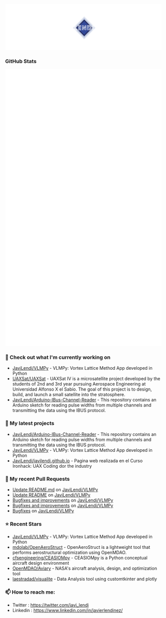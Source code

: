 <p align="center"><img src="https://github.com/JaviLendi/JaviLendi/blob/8b092c87149dd909d30b5835611e526b4a3b976d/logo.png" /></p>

### GitHub Stats

[//]: # "[![CodeTime Badge](https://img.shields.io/endpoint?style=for-the-badge&color=222&url=https%3A%2F%2Fapi.codetime.dev%2Fshield%3Fid%3D25485%26project%3D%26in=0)](https://codetime.dev)"

<p align="left"><img src="https://raw.githubusercontent.com/JaviLendi/JaviLendi/main/github-metrics.svg" /></p>

### 👷 Check out what I'm currently working on

- [JaviLendi/VLMPy](https://github.com/JaviLendi/VLMPy) - VLMPy: Vortex Lattice Method App developed in Python
- [UAXSat/UAXSat](https://github.com/UAXSat/UAXSat) - UAXSat IV is a microsatellite project developed by the students of 2nd and 3rd year pursuing Aerospace Engineering at Universidad Alfonso X el Sabio. The goal of this project is to design, build, and launch a small satellite into the stratosphere.
- [JaviLendi/Arduino-IBus-Channel-Reader](https://github.com/JaviLendi/Arduino-IBus-Channel-Reader) - This repository contains an Arduino sketch for reading pulse widths from multiple channels and transmitting the data using the IBUS protocol. 
### 🌱 My latest projects

- [JaviLendi/Arduino-IBus-Channel-Reader](https://github.com/JaviLendi/Arduino-IBus-Channel-Reader) - This repository contains an Arduino sketch for reading pulse widths from multiple channels and transmitting the data using the IBUS protocol. 
- [JaviLendi/VLMPy](https://github.com/JaviLendi/VLMPy) - VLMPy: Vortex Lattice Method App developed in Python
- [JaviLendi/javilendi.github.io](https://github.com/JaviLendi/javilendi.github.io) - Pagina web realizada en el Curso Ironhack: UAX Coding dor the industry
### 🔨 My recent Pull Requests

- [Update README.md](https://github.com/JaviLendi/VLMPy/pull/13) on [JaviLendi/VLMPy](https://github.com/JaviLendi/VLMPy)
- [Update README](https://github.com/JaviLendi/VLMPy/pull/12) on [JaviLendi/VLMPy](https://github.com/JaviLendi/VLMPy)
- [Bugfixes and improvements](https://github.com/JaviLendi/VLMPy/pull/11) on [JaviLendi/VLMPy](https://github.com/JaviLendi/VLMPy)
- [Bugfixes and improvements](https://github.com/JaviLendi/VLMPy/pull/10) on [JaviLendi/VLMPy](https://github.com/JaviLendi/VLMPy)
- [Bugfixes](https://github.com/JaviLendi/VLMPy/pull/9) on [JaviLendi/VLMPy](https://github.com/JaviLendi/VLMPy)
### ⭐ Recent Stars

- [JaviLendi/VLMPy](https://github.com/JaviLendi/VLMPy) - VLMPy: Vortex Lattice Method App developed in Python
- [mdolab/OpenAeroStruct](https://github.com/mdolab/OpenAeroStruct) - OpenAeroStruct is a lightweight tool that performs aerostructural optimization using OpenMDAO.
- [cfsengineering/CEASIOMpy](https://github.com/cfsengineering/CEASIOMpy) - CEASIOMpy is a Python conceptual aircraft design environment
- [OpenMDAO/Aviary](https://github.com/OpenMDAO/Aviary) - NASA&#39;s aircraft analysis, design, and optimization tool
- [laestradad/visualite](https://github.com/laestradad/visualite) - Data Analysis tool using customtkinter and plotly
### 📫 How to reach me:
  - Twitter   : <https://twitter.com/javi_lendi>
  - Linkedin   : <https://www.linkedin.com/in/javierlendinez/>
